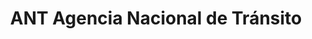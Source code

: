 ---
title: "ANT Agencia Nacional de Tránsito"
url: /quito/ant-agencia-nacional-de-transito/
shop: reparación de automóviles
---
